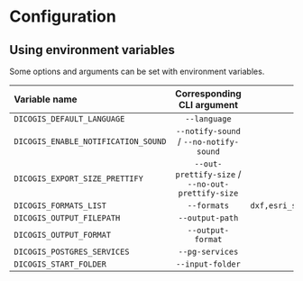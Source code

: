 # Configuration

## Using environment variables

Some options and arguments can be set with environment variables.

| Variable name                  | Corresponding CLI argument | Default value      |
| :----------------------------- | :------------------------: | :----------------: |
| `DICOGIS_DEFAULT_LANGUAGE`     | `--language`               | `None`  |
| `DICOGIS_ENABLE_NOTIFICATION_SOUND` | `--notify-sound` / `--no-notify-sound` | `--notify-sound` |
| `DICOGIS_EXPORT_SIZE_PRETTIFY` | `--out-prettify-size` / `--no-out-prettify-size` | `--no-out-prettify-size` |
| `DICOGIS_FORMATS_LIST`         | `--formats`                | `dxf,esri_shapefile,geojson,gml,kml,mapinfo_tab,sqlite,ecw,geotiff,jpeg` |
| `DICOGIS_OUTPUT_FILEPATH`      | `--output-path`            | `None`  |
| `DICOGIS_OUTPUT_FORMAT`        | `--output-format`          | `excel` |
| `DICOGIS_POSTGRES_SERVICES`    | `--pg-services`           | `None`  |
| `DICOGIS_START_FOLDER`         | `--input-folder`           | `None`  |
